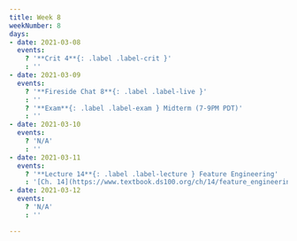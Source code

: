 ```yaml
---
title: Week 8
weekNumber: 8
days:
- date: 2021-03-08
  events:
    ? '**Crit 4**{: .label .label-crit }'
    : ''
- date: 2021-03-09
  events:
    ? '**Fireside Chat 8**{: .label .label-live }'
    : ''
    ? '**Exam**{: .label .label-exam } Midterm (7-9PM PDT)'
    : ''
- date: 2021-03-10
  events:
    ? 'N/A'
    : ''
- date: 2021-03-11
  events:
    ? '**Lecture 14**{: .label .label-lecture } Feature Engineering'
    : '[Ch. 14](https://www.textbook.ds100.org/ch/14/feature_engineering.html)'
- date: 2021-03-12
  events:
    ? 'N/A'
    : ''

---
```

